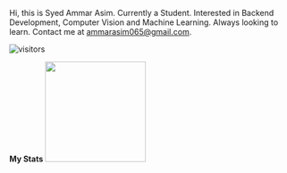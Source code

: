Hi, this is Syed Ammar Asim. Currently a Student. Interested in Backend Development, Computer Vision and Machine Learning. Always looking to learn.
Contact me at ammarasim065@gmail.com.

![visitors](https://visitor-badge.glitch.me/badge?page_id=page.id)

**My Stats**
<img height="180em" src="https://github-readme-stats.vercel.app/api?username=Ammar-Asim-23&show_icons=true&hide_border=true&&count_private=true&include_all_commits=true" />
